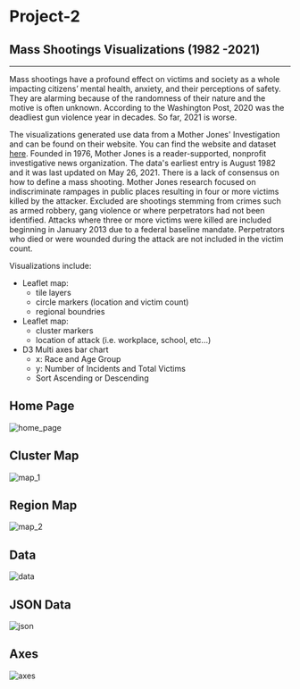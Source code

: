 # Project-2
## Mass Shootings Visualizations (1982 -2021)
---
Mass shootings have a profound effect on victims and society as a whole impacting citizens’ mental health, anxiety, and their perceptions of safety.  They are alarming because of the randomness of their nature and the motive is often unknown.  According to the Washington Post, 2020 was the deadliest gun violence year in decades.  So far, 2021 is worse.

The visualizations generated use data from a Mother Jones' Investigation and can be found on their website.  You can find the website and dataset [here](https://docs.google.com/spreadsheets/d/1b9o6uDO18sLxBqPwl_Gh9bnhW-ev_dABH83M5Vb5L8o/edit#gid=0).  Founded in 1976, Mother Jones is a reader-supported, nonprofit investigative news organization.  The data's earliest entry is August 1982 and it was last updated on May 26, 2021.  There is a lack of consensus on how to define a mass shooting.  Mother Jones research focused on indiscriminate rampages in public places resulting in four or more victims killed by the attacker.  Excluded are shootings stemming from crimes such as armed robbery, gang violence or where perpetrators had not been identified.  Attacks where three or more victims were killed are included beginning in January 2013 due to a federal baseline mandate.  Perpetrators who died or were wounded during the attack are not included in the victim count.

Visualizations include:
* Leaflet map:
    * tile layers
    * circle markers (location and victim count)
    * regional boundries
* Leaflet map:
    * cluster markers
    * location of attack (i.e. workplace, school, etc...)
* D3 Multi axes bar chart
    * x: Race and Age Group
    * y: Number of Incidents and Total Victims
    * Sort Ascending or Descending
## Home Page
![home_page](https://user-images.githubusercontent.com/78937358/127575574-4444d580-8b64-45eb-9a4b-2403f3baef5b.png)
## Cluster Map
![map_1](https://user-images.githubusercontent.com/78937358/127575576-c2532ecc-2f48-4d98-807a-5786dc84e0be.png)
## Region Map
![map_2](https://user-images.githubusercontent.com/78937358/127575577-a611f944-254c-4bf6-b8fd-56957006217a.png)
## Data 
![data](https://user-images.githubusercontent.com/78937358/127575579-64a499f5-75bd-476b-9af7-f621645dff62.png)
## JSON Data
![json](https://user-images.githubusercontent.com/78937358/127575575-e745a785-4c2e-47f8-8308-6d2fa124c028.png)
## Axes 
![axes](https://user-images.githubusercontent.com/78937358/127575578-ad61a3bf-3b3c-443e-ac6a-27b1c14df545.png)

